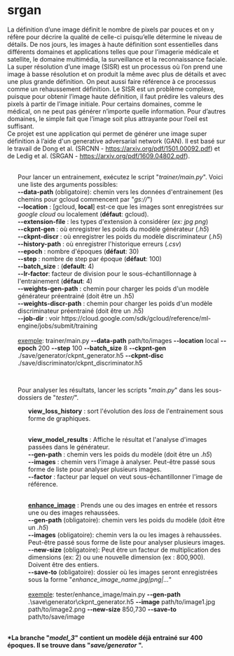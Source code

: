 # srgan

La définition d’une image définit le nombre de pixels par pouces et on y réfère pour décrire la qualité de celle-ci puisqu’elle détermine le niveau de détails. De nos jours, les images à haute définition sont essentielles dans différents domaines et applications telles que pour l’imagerie médicale et satellite, le domaine multimédia, la surveillance et la reconnaissance faciale. La super résolution d’une image (SISR) est un processus où l’on prend une image à basse résolution et on produit la même avec plus de détails et avec une plus grande définition. On peut aussi faire référence à ce processus comme un rehaussement définition. Le SISR est un problème complexe, puisque pour obtenir l’image haute définition, il faut prédire les valeurs des pixels à partir de l’image initiale. Pour certains domaines, comme le médical, on ne peut pas générer n’importe quelle information. Pour d’autres domaines, le simple fait que l’image soit plus attrayante pour l’oeil est suffisant.
<br>
Ce projet est une application qui permet de générer une image super définition à l’aide d'un generative adversarial network (GAN). Il est basé sur le travail de Dong et al. (SRCNN - https://arxiv.org/pdf/1501.00092.pdf) et de Ledig et al. (SRGAN - https://arxiv.org/pdf/1609.04802.pdf).
<br><br>

<ul>
Pour lancer un  entrainement, exécutez le script "<i>trainer/main.py</i>". Voici une liste des arguments possibles: <br>
    <b>--data-path</b> (obligatoire): chemin vers les données d'entrainement (les chemins pour gcloud commencent par "<i>gs://</i>")<br>
    <b>--location</b> : [gcloud, <b>local</b>] est-ce que les images sont enregistrées sur <i>google cloud</i> ou
     localement (<b>défaut</b>: gcloud). <br>
    <b>--extension-file</b> :  les types d'extension à considérer (<i>ex: jpg png</i>)<br>
    <b>--ckpnt-gen</b> : où enregistrer les poids du modèle générateur (<i>.h5</i>)<br>
    <b>--ckpnt-discr</b> : où enregistrer les poids du modèle discriminateur (<i>.h5</i>)<br>
    <b>--history-path</b> : où enregistrer l'historique erreurs (<i>.csv</i>)<br>
    <b>--epoch</b> : nombre d'époques (<b>défaut</b>: 30) <br>
    <b>--step</b> : nombre de step par époque (<b>défaut</b>: 100) <br>
    <b>--batch_size</b> : (<b>default</b>: 4)<br>
    <b>--lr-factor</b>: facteur de division pour le sous-échantillonnage à l'entrainement (<b>défaut</b>: 4) <br>
    <b>--weights-gen-path</b> : chemin pour charger les poids d'un modèle générateur préentrainé (doit être un .h5)<br>
    <b>--weights-discr-path</b> : chemin pour charger les poids d'un modèle discriminateur préentrainé (doit être un
     .h5)<br>
     <b>--job-dir</b> : voir https://cloud.google.com/sdk/gcloud/reference/ml-engine/jobs/submit/training
     <br><br>
     <u>exemple</u>: trainer/main.py <b>--data-path</b> path/to/images <b>--location</b> local <b
     >--epoch</b> 200 <b>--step</b> 100 <b>--batch_size</b> 8 <b>--ckpnt-gen</b> ./save/generator/ckpnt_generator.h5
       <b>--ckpnt-disc</b> ./save/discriminator/ckpnt_discriminator.h5
</ul>
<br>
<ul>
Pour analyser les résultats, lancer les scripts "<i>main.py</i>" dans les sous-dossiers de "<i>tester/</i>".
    <ul>
    <b>view_loss_history</b> : sort l'évolution des <i>loss</i> de l'entrainement sous forme de graphiques.
    </ul>
 <br>
    <ul>
    <b>view_model_results</b> : Affiche le résultat et l'analyse d'images passées dans le générateur.<br>
    <b>--gen-path</b> : chemin vers les poids du modèle (doit être un <i>.h5</i>) <br>
    <b>--images</b> : chemin vers l'image à analyser. Peut-être passé sous forme de liste pour analyser plusieurs
     images.<br>
     <b>--factor</b> : facteur par lequel on veut sous-échantillonner l'image de référence.<br>
    </ul>
 <br>
    <ul>
    <u><b>enhance_image</b></u> : Prends une ou des images en entrée et ressors une ou des images rehaussées.<br>
    <b>--gen-path</b> (obligatoire): chemin vers les poids du modèle (doit être un <i>.h5</i>) <br>
    <b>--images</b> (obligatoire): chemin vers la ou les images à rehaussées. Peut-être passé sous forme de liste pour analyser
     plusieurs images.<br>
    <b>--new-size</b> (obligatoire): Peut être un facteur de multiplication des dimensions (ex: 2) ou une nouvelle dimension (ex
     : 800,900). Doivent être des entiers.
    <br>
    <b>--save-to</b> (obligatoire): dossier où les images seront enregistrées sous la forme "<i>enhance_image_name.jpg|png|...</i>"
    <br><br>
    <u>exemple</u>: tester/enhance_image/main.py <b>--gen-path</b> .\save\generator\ckpnt_generator.h5 <b>--image</b
    > path/to/image1.jpg path/to/image2.png <b>--new-size</b> 850,730 <b>--save-to</b> path/to/save/image
    </ul>
</ul>
 <br>
<b>*La branche "<i>model_3</i>" contient un modèle déjà entrainé sur 400 époques. Il se trouve dans "<i>save/generator
</i>".</b>
